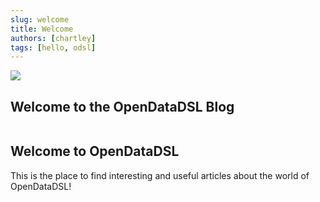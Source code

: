```yaml
---
slug: welcome
title: Welcome
authors: [chartley]
tags: [hello, odsl]
---
```


<div class="row">
  <div class="column">
    <img src="./2021-08-26-welcome/header.jpg"/>
  </div>
  <div class="column">
  <h2>Welcome to the OpenDataDSL Blog</h2>  
  </div>
</div>

<!--truncate-->

## Welcome to OpenDataDSL
This is the place to find interesting and useful articles about the world of OpenDataDSL!

